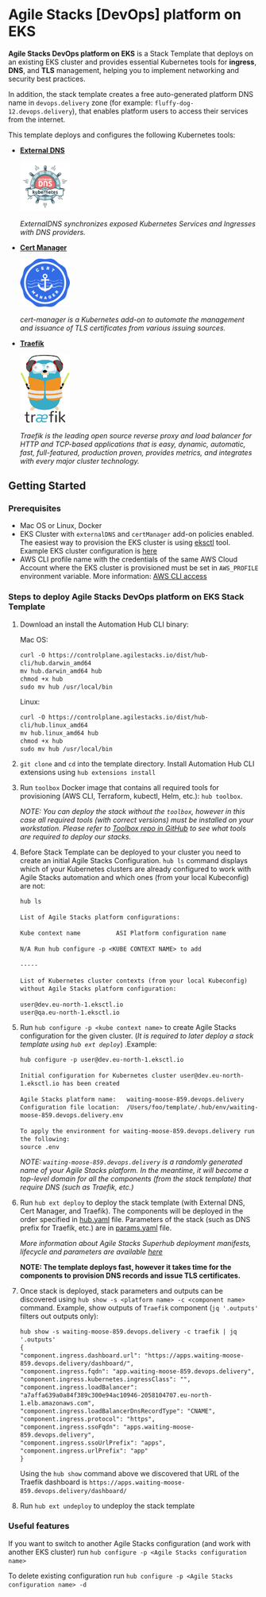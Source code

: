 # Agile Stacks [DevOps] platform on EKS

**Agile Stacks DevOps platform on EKS** is a Stack Template that deploys on an existing EKS cluster and provides essential Kubernetes tools for **ingress**, **DNS**, and **TLS** management, helping you to implement networking and security best practices.

In addition, the stack template creates a free auto-generated platform DNS name in `devops.delivery` zone (for example: `fluffy-dog-12.devops.delivery`), that enables platform users to access their services from the internet.

This template deploys and configures the following Kubernetes tools:

* [**External DNS**](https://github.com/kubernetes-sigs/external-dns)
    <!-- markdownlint-disable MD033 -->
    <img src="external-dns.png" width="100">

    *ExternalDNS synchronizes exposed Kubernetes Services and Ingresses with DNS providers.*
* [**Cert Manager**](https://github.com/jetstack/cert-manager)

    <img src="cert-manager.png" width="100">

    *cert-manager is a Kubernetes add-on to automate the management and issuance of TLS certificates from various issuing sources.*
* [**Traefik**](https://containo.us/traefik/)

    <img src="traefik.logo.png" width="100">

    *Traefik is the leading open source reverse proxy and load balancer for HTTP and TCP-based applications that is easy, dynamic, automatic, fast, full-featured, production proven, provides metrics, and integrates with every major cluster technology.*

## Getting Started

### Prerequisites

* Mac OS or Linux, Docker
* EKS Cluster with `externalDNS` and `certManager` add-on policies enabled. The easiest way to provision the EKS cluster is using [eksctl](https://eksctl.io) tool. Example EKS cluster configuration is [here](eks.cluster.yaml)
* AWS CLI profile name with the credentials of the same AWS Cloud Account where the EKS cluster is provisioned must be set in `AWS_PROFILE` environment variable. More information: [AWS CLI access](https://docs.aws.amazon.com/cli/latest/userguide/cli-configure-profiles.html)

### Steps to deploy Agile Stacks DevOps platform on EKS Stack Template

1. Download an install the Automation Hub CLI binary:

    Mac OS:

    ```console
    curl -O https://controlplane.agilestacks.io/dist/hub-cli/hub.darwin_amd64
    mv hub.darwin_amd64 hub
    chmod +x hub
    sudo mv hub /usr/local/bin
    ```

    Linux:

    ```console
    curl -O https://controlplane.agilestacks.io/dist/hub-cli/hub.linux_amd64
    mv hub.linux_amd64 hub
    chmod +x hub
    sudo mv hub /usr/local/bin
    ```

2. `git clone` and `cd` into the template directory. Install Automation Hub CLI extensions using `hub extensions install`
3. Run `toolbox` Docker image that contains all required tools for provisioning (AWS CLI, Terraform, kubectl, Helm, etc.): `hub toolbox`.

    *NOTE: You can deploy the stack without the `toolbox`, however in this case all required tools (with correct versions) must be installed on your workstation. Please refer to [Toolbox repo in GitHub](https://github.com/agilestacks/toolbox) to see what tools are required to deploy our stacks.*

4. Before Stack Template can be deployed to your cluster you need to create an initial Agile Stacks Configuration. `hub ls` command displays which of your Kubernetes clusters are already configured to work with Agile Stacks automation and which ones (from your local Kubeconfig) are not:

    ```console
    hub ls

    List of Agile Stacks platform configurations:

    Kube context name          ASI Platform configuration name

    N/A Run hub configure -p <KUBE CONTEXT NAME> to add

    -----

    List of Kubernetes cluster contexts (from your local Kubeconfig) without Agile Stacks platform configuration:

    user@dev.eu-north-1.eksctl.io
    user@qa.eu-north-1.eksctl.io
    ```

5. Run `hub configure -p <kube context name>` to create Agile Stacks configuration for the given cluster. (*It is required to later deploy a stack template using `hub ext deploy`*) .Example:

    ```console
    hub configure -p user@dev.eu-north-1.eksctl.io

    Initial configuration for Kubernetes cluster user@dev.eu-north-1.eksctl.io has been created

    Agile Stacks platform name:   waiting-moose-859.devops.delivery
    Configuration file location:  /Users/foo/template/.hub/env/waiting-moose-859.devops.delivery.env

    To apply the environment for waiting-moose-859.devops.delivery run the following:
    source .env

    ```

    *NOTE: `waiting-moose-859.devops.delivery` is a randomly generated name of your Agile Stacks platform. In the meantime, it will become a top-level domain for all the components (from the stack template) that require DNS (such as Traefik, etc.)*

6. Run `hub ext deploy` to deploy the stack template (with External DNS, Cert Manager, and Traefik). The components will be deployed in the order specified in [hub.yaml](hub.yaml) file. Parameters of the stack (such as DNS prefix for Traefik, etc.) are in [params.yaml](params.yaml) file.

    *More information about Agile Stacks Superhub deployment manifests, lifecycle and parameters are available [here](https://docs.agilestacks.com/article/zncz3d0zmb-manifest)*

    **NOTE: The template deploys fast, however it takes time for the components to provision DNS records and issue TLS certificates.**

7. Once stack is deployed, stack parameters and outputs can be discovered using `hub show -s <platform name> -c <component name>` command. Example, show outputs of `Traefik` component (`jq '.outputs'` filters out outputs only):

    ```console
    hub show -s waiting-moose-859.devops.delivery -c traefik | jq '.outputs'
    {
    "component.ingress.dashboard.url": "https://apps.waiting-moose-859.devops.delivery/dashboard/",
    "component.ingress.fqdn": "app.waiting-moose-859.devops.delivery",
    "component.ingress.kubernetes.ingressClass": "",
    "component.ingress.loadBalancer": "a7affa639a0a84f389c300e94ac10946-2058104707.eu-north-1.elb.amazonaws.com",
    "component.ingress.loadBalancerDnsRecordType": "CNAME",
    "component.ingress.protocol": "https",
    "component.ingress.ssoFqdn": "apps.waiting-moose-859.devops.delivery",
    "component.ingress.ssoUrlPrefix": "apps",
    "component.ingress.urlPrefix": "app"
    }
    ```

    Using the `hub show` command above we discovered that URL of the Traefik dashboard is `https://apps.waiting-moose-859.devops.delivery/dashboard/`

8. Run `hub ext undeploy` to undeploy the stack template

### Useful features

If you want to switch to another Agile Stacks configuration (and work with another EKS cluster) run `hub configure -p <Agile Stacks configuration name>`

To delete existing configuration run `hub configure -p <Agile Stacks configuration name> -d`
